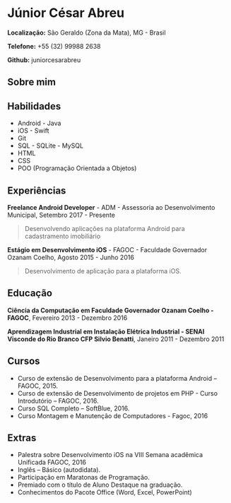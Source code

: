 # Júnior César Abreu

**Localização:** São Geraldo (Zona da Mata), MG - Brasil

**Telefone:** +55 (32) 99988 2638

**Github:** juniorcesarabreu

## Sobre mim



## Habilidades

* Android - Java
* iOS - Swift
* Git
* SQL - SQLite - MySQL
* HTML
* CSS
* POO (Programação Orientada a Objetos)

## Experiências

**Freelance Android Developer** - ADM - Assessoria ao Desenvolvimento Municipal, Setembro 2017 - Presente

>Desenvolvendo aplicações na plataforma Android para cadastramento imobiliário

**Estágio em Desenvolvimento iOS** - FAGOC - Faculdade Governador Ozanam Coelho, Agosto 2015 - Junho 2016

>Desenvolvimento de aplicação para a plataforma iOS.

## Educação

**Ciência da Computação em Faculdade Governador Ozanam Coelho - FAGOC**, Fevereiro 2013 - Dezembro 2016 

**Aprendizagem Industrial em Instalação Elétrica Industrial  - SENAI Visconde do Rio Branco CFP Silvio Benatti**, Janeiro 2011 - Dezembro 2011 

## Cursos

* Curso de extensão de Desenvolvimento para a plataforma Android – FAGOC, 2015.
* Curso de extensão de Desenvolvimento de projetos em PHP - Curso Introdutório – FAGOC, 2016.
* Curso SQL Completo – SoftBlue, 2016.
* Curso Montagem e Manutenção de Computadores - Fagoc, 2016

## Extras

* Palestra sobre Desenvolvimento iOS na VIII Semana acadêmica Unificada FAGOC, 2016
* Inglês – Básico (autodidata).
* Participação em Maratonas de Programação.
* Premiado com o título de Aluno Destaque na graduação.
* Conhecimentos do Pacote Office (Word, Excel, PowerPoint)
